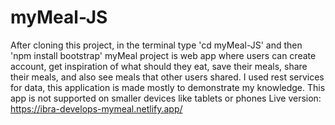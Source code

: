 # myMeal-JS
After cloning this project, in the terminal type 'cd myMeal-JS' and then 'npm install bootstrap'
myMeal project is web app where users can create account, get inspiration of what should they eat,
save their meals, share their meals, and also see meals that other users shared.
I used rest services for data, this application is made mostly to demonstrate my knowledge.
This app is not supported on smaller devices like tablets or phones
Live version: 
https://ibra-develops-mymeal.netlify.app/
